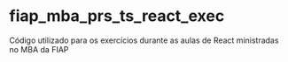 # fiap_mba_prs_ts_react_exec
Código utilizado para os exercícios durante as aulas de React ministradas no MBA da FIAP
